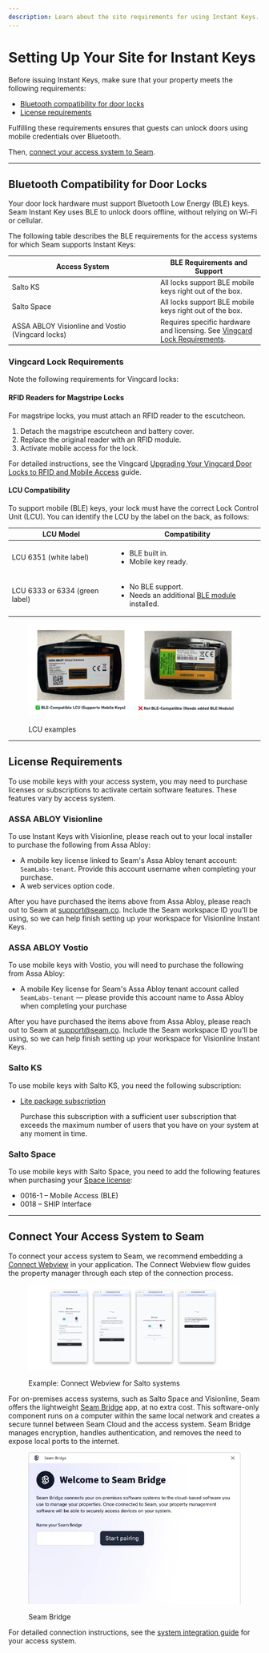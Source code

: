 ```yaml
---
description: Learn about the site requirements for using Instant Keys.
---
```


# Setting Up Your Site for Instant Keys

Before issuing Instant Keys, make sure that your property meets the following requirements:

* [Bluetooth compatibility for door locks](setting-up-your-site-for-instant-keys.md#confirm-bluetooth-compatibility-for-door-locks)
* [License requirements](setting-up-your-site-for-instant-keys.md#purchase-the-required-licenses)

Fulfilling these requirements ensures that guests can unlock doors using mobile credentials over Bluetooth.

Then, [connect your access system to Seam](setting-up-your-site-for-instant-keys.md#connect-the-access-system-to-seam).

***

## Bluetooth Compatibility for Door Locks

Your door lock hardware must support Bluetooth Low Energy (BLE) keys. Seam Instant Key uses BLE to unlock doors offline, without relying on Wi-Fi or cellular.

The following table describes the BLE requirements for the access systems for which Seam supports Instant Keys:

<table><thead><tr><th width="282.800048828125">Access System</th><th>BLE Requirements and Support</th></tr></thead><tbody><tr><td>Salto KS</td><td>All locks support BLE mobile keys right out of the box.</td></tr><tr><td>Salto Space</td><td>All locks support BLE mobile keys right out of the box.</td></tr><tr><td>ASSA ABLOY Visionline and Vostio (Vingcard locks)</td><td>Requires specific hardware and licensing. See <a href="setting-up-your-site-for-instant-keys.md#vingcard-lock-requirements">Vingcard Lock Requirements</a>.</td></tr></tbody></table>

### Vingcard Lock Requirements

Note the following requirements for Vingcard locks:

#### RFID Readers for Magstripe Locks

For magstripe locks, you must attach an RFID reader to the escutcheon.

1. Detach the magstripe escutcheon and battery cover.
2. Replace the original reader with an RFID module.
3. Activate mobile access for the lock.

For detailed instructions, see the Vingcard [Upgrading Your Vingcard Door Locks to RFID and Mobile Access](https://www.vingcard.com/en/solutions/mobile-access-and-wallet-solutions/mobile-access/rfid-upgrade) guide.

#### LCU Compatibility

To support mobile (BLE) keys, your lock must have the correct Lock Control Unit (LCU). You can identify the LCU by the label on the back, as follows:

| LCU Model                      | Compatibility                                                                                                                                              |
| ------------------------------ | ---------------------------------------------------------------------------------------------------------------------------------------------------------- |
| LCU 6351 (white label)         | <ul><li>BLE built in.</li><li>Mobile key ready.</li></ul>                                                                                                  |
| LCU 6333 or 6334 (green label) | <ul><li>No BLE support.</li><li>Needs an additional <a href="https://estore.vingcard.com/ca/ble-module-pcba-7001.html">BLE module</a> installed.</li></ul> |

<figure><img src="../../.gitbook/assets/image (8) (2).png" alt="LCU examples"><figcaption><p>LCU examples</p></figcaption></figure>

***

## License Requirements

To use mobile keys with your access system, you may need to purchase licenses or subscriptions to activate certain software features. These features vary by access system.

### **ASSA ABLOY Visionline**

To use Instant Keys with Visionline, please reach out to your local installer to purchase the following from Assa Abloy:

* A mobile key license linked to Seam's Assa Abloy tenant account: `SeamLabs-tenant`. Provide this account username when completing your purchase.
* A web services option code.

After you have purchased the items above from Assa Abloy, please reach out to Seam at [support@seam.co](mailto:support@seam.co). Include the Seam workspace ID you'll be using, so we can help finish setting up your workspace for Visionline Instant Keys.

### **ASSA ABLOY Vostio**

To use mobile keys with Vostio, you will need to purchase the following from Assa Abloy:

* A mobile Key license for Seam's Assa Abloy tenant account called `SeamLabs-tenant`  — please provide this account name to Assa Abloy when completing your purchase&#x20;

After you have purchased the items above from Assa Abloy, please reach out to Seam at [support@seam.co](mailto:support@seam.co). Include the Seam workspace ID you'll be using, so we can help finish setting up your workspace for Visionline Instant Keys.

### **Salto KS**

To use mobile keys with Salto KS, you need the following subscription:

*   [Lite package subscription](https://support.saltosystems.com/ks/account/subscription-and-vouchers/)

    Purchase this subscription with a sufficient user subscription that exceeds the maximum number of users that you have on your system at any moment in time.

### **Salto Space**

To use mobile keys with Salto Space, you need to add the following features when purchasing your [Space license](https://saltopro.com/product/salto-space-basic-license-spabasic/):

* 0016-1 – Mobile Access (BLE)
* 0018 – SHIP Interface

***

## Connect Your Access System to Seam

To connect your access system to Seam, we recommend embedding a [Connect Webview](../../core-concepts/connect-webviews/) in your application. The Connect Webview flow guides the property manager through each step of the connection process.

<figure><img src="../../.gitbook/assets/salto webview.webp.png" alt="Example: Connect Webview for Salto systems"><figcaption><p>Example: Connect Webview for Salto systems</p></figcaption></figure>

For on-premises access systems, such as Salto Space and Visionline, Seam offers the lightweight [Seam Bridge](../seam-bridge.md) app, at no extra cost. This software-only component runs on a computer within the same local network and creates a secure tunnel between Seam Cloud and the access system. Seam Bridge manages encryption, handles authentication, and removes the need to expose local ports to the internet.

<figure><img src="../../.gitbook/assets/image (9) (2).png" alt="Seam Bridge"><figcaption><p>Seam Bridge</p></figcaption></figure>

For detailed connection instructions, see the [system integration guide](../../device-and-system-integration-guides/overview.md#access-control-systems) for your access system.
